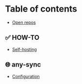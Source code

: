 # Table of contents

* [Open repos](README.md)

## ✅ HOW-TO

* [Self-hosting](how-to/self-hosting.md)

## 🌐 any-sync

* [Configuration](<README (1).md>)
